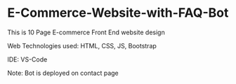# E-Commerce-Website-with-FAQ-Bot

This is 10 Page E-commerce Front End website design

Web Technologies used: HTML, CSS, JS, Bootstrap

IDE: VS-Code

Note: Bot is deployed on contact page
